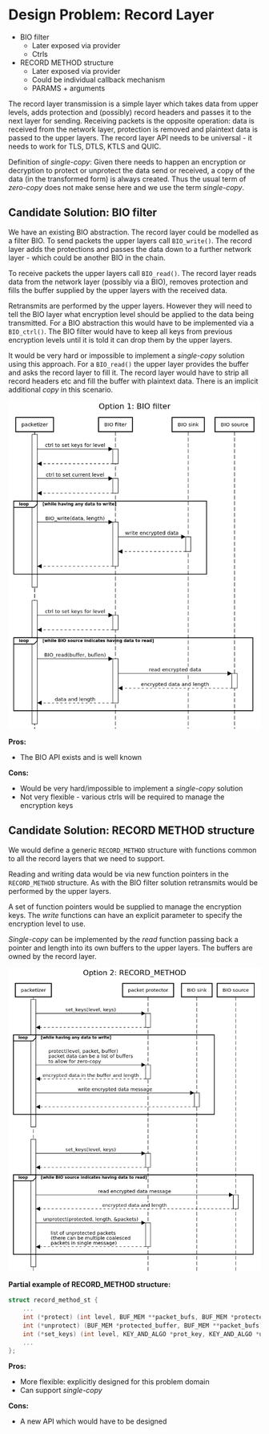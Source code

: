 Design Problem: Record Layer
============================

* BIO filter
    * Later exposed via provider
    * Ctrls
* RECORD METHOD structure
    * Later exposed via provider
    * Could be individual callback mechanism
    * PARAMS + arguments

The record layer transmission is a simple layer which takes data from
upper levels, adds protection and (possibly) record headers and passes it
to the next layer for sending. Receiving packets is the opposite
operation: data is received from the network layer, protection is removed
and plaintext data is passed to the upper layers. The record layer API
needs to be universal - it needs to work for TLS, DTLS, KTLS and QUIC.

Definition of _single-copy_: Given there needs to happen an encryption
or decryption to protect or unprotect the data send or received, a copy
of the data (in the transformed form) is always created. Thus the
usual term of _zero-copy_ does not make sense here and we use the term
_single-copy_.

Candidate Solution: BIO filter
------------------------------

We have an existing BIO abstraction. The record layer could be modelled
as a filter BIO. To send packets the upper layers call `BIO_write()`. The
record layer adds the protections and passes the data down to a further
network layer - which could be another BIO in the chain.

To receive packets the upper layers call `BIO_read()`. The record layer
reads data from the network layer (possibly via a BIO), removes
protection and fills the buffer supplied by the upper layers with the
received data.

Retransmits are performed by the upper layers. However they will need to
tell the BIO layer what encryption level should be applied to the data
being transmitted. For a BIO abstraction this would have to be
implemented via a `BIO_ctrl()`. The BIO filter would have to keep all keys
from previous encryption levels until it is told it can drop them by the
upper layers.

It would be very hard or impossible to implement a _single-copy_ solution
using this approach. For a `BIO_read()` the upper layer provides the buffer
and asks the record layer to fill it. The record layer would have to
strip all record headers etc and fill the buffer with plaintext data.
There is an implicit additional _copy_ in this scenario.

![alt_text](images/reclayer-bio-filter.png "BIO Filter Sequence Diagram")

**Pros:**

* The BIO API exists and is well known

**Cons:**

* Would be very hard/impossible to implement a _single-copy_ solution
* Not very flexible - various ctrls will be required to manage the encryption keys

Candidate Solution: RECORD METHOD structure
-------------------------------------------

We would define a generic `RECORD_METHOD` structure with functions common
to all the record layers that we need to support.

Reading and writing data would be via new function pointers in the
`RECORD_METHOD` structure. As with the BIO filter solution retransmits
would be performed by the upper layers.

A set of function pointers would be supplied to manage the encryption
keys. The _write_ functions can have an explicit parameter to specify the
encryption level to use.

_Single-copy_ can be implemented by the _read_ function passing back a
pointer and length into its own buffers to the upper layers. The buffers
are owned by the record layer.

![alt_text](images/reclayer-record-method.png "RECORD_METHOD Sequence Diagram")

**Partial example of RECORD_METHOD structure:**

```C
struct record_method_st {
    ...
    int (*protect) (int level, BUF_MEM **packet_bufs, BUF_MEM *protected_buffer);
    int (*unprotect) (BUF_MEM *protected_buffer, BUF_MEM **packet_bufs);
    int (*set_keys) (int level, KEY_AND_ALGO *prot_key, KEY_AND_ALGO *unprot_key);
    ...
};
```

**Pros:**

* More flexible: explicitly designed for this problem domain
* Can support _single-copy_

**Cons:**

* A new API which would have to be designed
